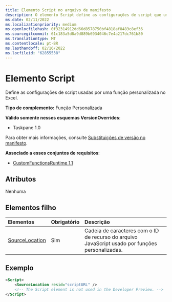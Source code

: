 ```yaml
---
title: Elemento Script no arquivo de manifesto
description: O elemento Script define as configurações de script que uma função personalizada usa no Excel.
ms.date: 02/11/2022
ms.localizationpriority: medium
ms.openlocfilehash: 0f32314912dd66d8578750bf4818af8483c8ef36
ms.sourcegitcommit: 61c183a5d8a9d889b6934046c7e4a217dc761b80
ms.translationtype: MT
ms.contentlocale: pt-BR
ms.lasthandoff: 02/16/2022
ms.locfileid: "62855538"
---
```

# <a name="script-element"></a>Elemento Script

Define as configurações de script usadas por uma função personalizada no Excel.

**Tipo de complemento:** Função Personalizada

**Válido somente nesses esquemas VersionOverrides**:

- Taskpane 1.0

Para obter mais informações, consulte [Substituições de versão no manifesto](../../develop/add-in-manifests.md#version-overrides-in-the-manifest).

**Associado a esses conjuntos de requisitos**:

- [CustomFunctionsRuntime 1.1](../requirement-sets/custom-functions-requirement-sets.md)

## <a name="attributes"></a>Atributos

Nenhuma

## <a name="child-elements"></a>Elementos filho

|Elementos  |  Obrigatório  |  Descrição  |
|:-----|:-----|:-----|
|  [SourceLocation](customfunctionssourcelocation.md)  |  Sim  | Cadeia de caracteres com o ID de recurso do arquivo JavaScript usado por funções personalizadas.|

## <a name="example"></a>Exemplo

```xml
<Script>
    <SourceLocation resid="scriptURL" />
    <!-- The Script element is not used in the Developer Preview. -->
</Script>
```
